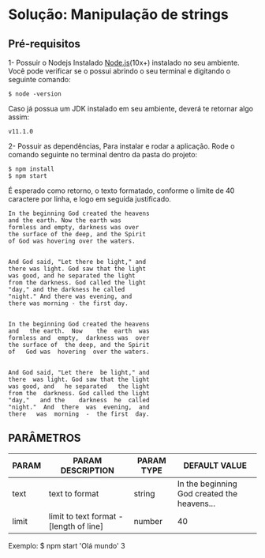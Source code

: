 # Solução: Manipulação de strings

## Pré-requisitos
1- Possuir o Nodejs Instalado [Node.js](https://nodejs.org/en/)(10x+) instalado no seu ambiente. Você pode verificar se o possui abrindo o seu terminal e digitando o seguinte comando:

    $ node -version
    
Caso já possua um JDK instalado em seu ambiente, deverá te retornar algo assim: 

    v11.1.0

2- Possuir as dependências, Para instalar e rodar a aplicação. Rode o comando seguinte no terminal dentro da pasta do projeto:

    $ npm install
    $ npm start

É esperado como retorno, o texto formatado, conforme o limite de 40 caractere por linha, e logo em seguida justificado.

    In the beginning God created the heavens
    and the earth. Now the earth was
    formless and empty, darkness was over
    the surface of the deep, and the Spirit
    of God was hovering over the waters.


    And God said, "Let there be light," and
    there was light. God saw that the light
    was good, and he separated the light
    from the darkness. God called the light
    "day," and the darkness he called
    "night." And there was evening, and
    there was morning - the first day.


    In the beginning God created the heavens
    and   the earth.  Now    the  earth  was
    formless and  empty,  darkness was  over
    the surface of  the deep, and the Spirit
    of   God was  hovering  over the waters.


    And God said, "Let there  be light," and
    there  was light. God saw that the light
    was good, and   he separated   the light
    from the  darkness. God called the light
    "day,"   and the    darkness  he  called
    "night."  And  there  was  evening,  and
    there   was  morning  -  the first  day.

## PARÂMETROS
PARAM  | PARAM DESCRIPTION | PARAM TYPE | DEFAULT VALUE
-------|-------------------|------------|--------------
text | text to format | string | In the beginning God created the heavens...
limit | limit to text format - [length of line] | number| 40
   
Exemplo:
    $ npm start 'Olá mundo' 3
